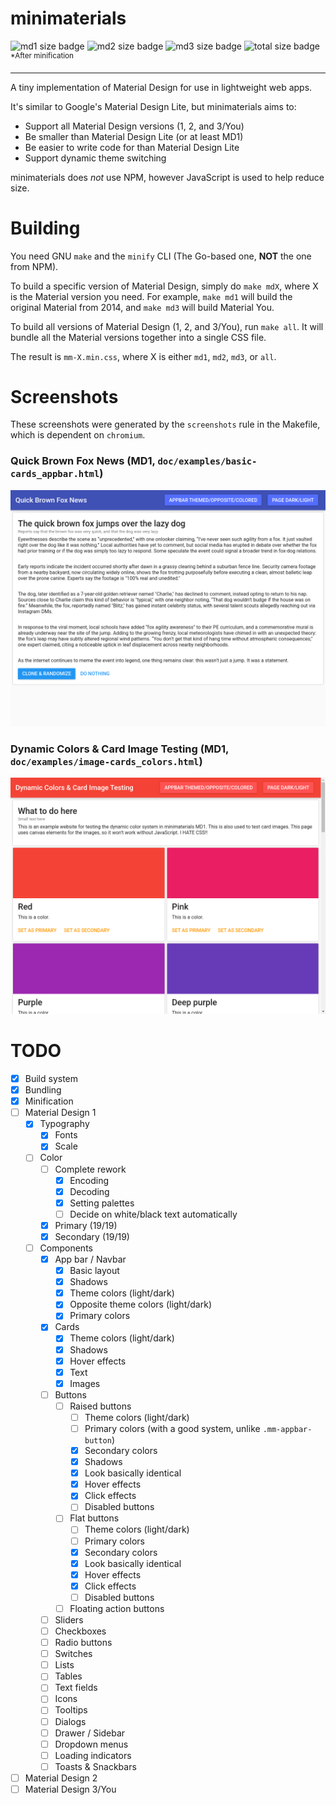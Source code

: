 # minimaterials
<div>
<img src="https://img.shields.io/endpoint?url=https://gist.githubusercontent.com/winksplorer/d94444342a1848c35de2e2bae7035a16/raw/md1size.json" alt="md1 size badge">
<img src="https://img.shields.io/endpoint?url=https://gist.githubusercontent.com/winksplorer/d94444342a1848c35de2e2bae7035a16/raw/md2size.json" alt="md2 size badge">
<img src="https://img.shields.io/endpoint?url=https://gist.githubusercontent.com/winksplorer/d94444342a1848c35de2e2bae7035a16/raw/md3size.json" alt="md3 size badge">
<img src="https://img.shields.io/endpoint?url=https://gist.githubusercontent.com/winksplorer/d94444342a1848c35de2e2bae7035a16/raw/allsize.json" alt="total size badge">
</div>
<sup>*After minification</sup>
<hr>

A tiny implementation of Material Design for use in lightweight web apps.

It's similar to Google's Material Design Lite, but minimaterials aims to:
- Support all Material Design versions (1, 2, and 3/You)
- Be smaller than Material Design Lite (or at least MD1)
- Be easier to write code for than Material Design Lite
- Support dynamic theme switching

minimaterials does *not* use NPM, however JavaScript is used to help reduce size.

# Building

You need GNU `make` and the `minify` CLI (The Go-based one, **NOT** the one from NPM).

To build a specific version of Material Design, simply do `make mdX`, where X is the Material version you need. For example, `make md1` will build the original Material from 2014, and `make md3` will build Material You.

To build all versions of Material Design (1, 2, and 3/You), run `make all`. It will bundle all the Material versions together into a single CSS file.

The result is `mm-X.min.css`, where X is either `md1`, `md2`, `md3`, or `all`.

# Screenshots

These screenshots were generated by the `screenshots` rule in the Makefile, which is dependent on `chromium`.

### Quick Brown Fox News (MD1, `doc/examples/basic-cards_appbar.html`)

<img src="doc/images/basic-cards_appbar.png" width="750" alt="Quick Brown Fox News (MD1)">

### Dynamic Colors & Card Image Testing (MD1, `doc/examples/image-cards_colors.html`)

<img src="doc/images/image-cards_colors.png" width="750" alt="Quick Brown Fox News (MD1)">

# TODO

- [X] Build system
- [X] Bundling
- [X] Minification
- [ ] Material Design 1
    - [X] Typography
        - [X] Fonts
        - [X] Scale
    - [ ] Color
        - [ ] Complete rework
            - [X] Encoding
            - [X] Decoding
            - [X] Setting palettes
            - [ ] Decide on white/black text automatically
        - [X] Primary (19/19)
        - [X] Secondary (19/19)
    - [ ] Components
        - [X] App bar / Navbar
            - [X] Basic layout
            - [X] Shadows
            - [X] Theme colors (light/dark)
            - [X] Opposite theme colors (light/dark)
            - [X] Primary colors
        - [X] Cards
            - [X] Theme colors (light/dark)
            - [X] Shadows
            - [X] Hover effects
            - [X] Text
            - [X] Images
        - [ ] Buttons
            - [ ] Raised buttons
                - [ ] Theme colors (light/dark)
                - [ ] Primary colors (with a good system, unlike `.mm-appbar-button`)
                - [X] Secondary colors
                - [X] Shadows
                - [X] Look basically identical
                - [X] Hover effects
                - [X] Click effects
                - [ ] Disabled buttons
            - [ ] Flat buttons
                - [ ] Theme colors (light/dark)
                - [ ] Primary colors
                - [X] Secondary colors
                - [X] Look basically identical
                - [X] Hover effects
                - [X] Click effects
                - [ ] Disabled buttons
            - [ ] Floating action buttons
        - [ ] Sliders
        - [ ] Checkboxes
        - [ ] Radio buttons
        - [ ] Switches
        - [ ] Lists
        - [ ] Tables
        - [ ] Text fields
        - [ ] Icons
        - [ ] Tooltips
        - [ ] Dialogs
        - [ ] Drawer / Sidebar
        - [ ] Dropdown menus
        - [ ] Loading indicators
        - [ ] Toasts & Snackbars
- [ ] Material Design 2
- [ ] Material Design 3/You